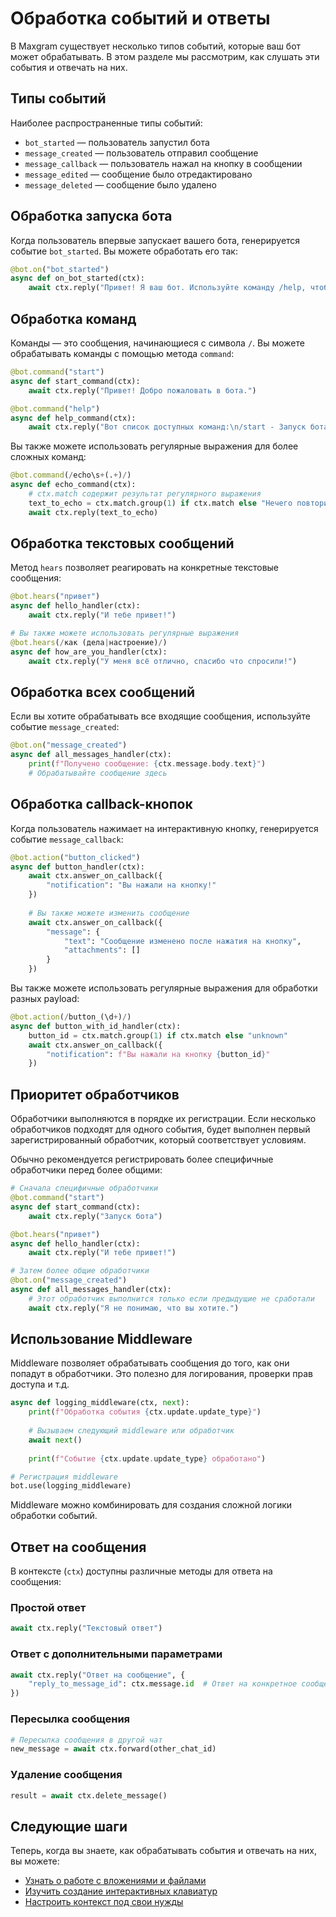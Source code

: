 # Обработка событий и ответы

В Maxgram существует несколько типов событий, которые ваш бот может обрабатывать. В этом разделе мы рассмотрим, как слушать эти события и отвечать на них.

## Типы событий

Наиболее распространенные типы событий:

- `bot_started` — пользователь запустил бота
- `message_created` — пользователь отправил сообщение
- `message_callback` — пользователь нажал на кнопку в сообщении
- `message_edited` — сообщение было отредактировано
- `message_deleted` — сообщение было удалено

## Обработка запуска бота

Когда пользователь впервые запускает вашего бота, генерируется событие `bot_started`. Вы можете обработать его так:

```python
@bot.on("bot_started")
async def on_bot_started(ctx):
    await ctx.reply("Привет! Я ваш бот. Используйте команду /help, чтобы узнать, что я умею.")
```

## Обработка команд

Команды — это сообщения, начинающиеся с символа `/`. Вы можете обрабатывать команды с помощью метода `command`:

```python
@bot.command("start")
async def start_command(ctx):
    await ctx.reply("Привет! Добро пожаловать в бота.")

@bot.command("help")
async def help_command(ctx):
    await ctx.reply("Вот список доступных команд:\n/start - Запуск бота\n/help - Показать эту справку")
```

Вы также можете использовать регулярные выражения для более сложных команд:

```python
@bot.command(/echo\s+(.+)/)
async def echo_command(ctx):
    # ctx.match содержит результат регулярного выражения
    text_to_echo = ctx.match.group(1) if ctx.match else "Нечего повторить"
    await ctx.reply(text_to_echo)
```

## Обработка текстовых сообщений

Метод `hears` позволяет реагировать на конкретные текстовые сообщения:

```python
@bot.hears("привет")
async def hello_handler(ctx):
    await ctx.reply("И тебе привет!")

# Вы также можете использовать регулярные выражения
@bot.hears(/как (дела|настроение)/)
async def how_are_you_handler(ctx):
    await ctx.reply("У меня всё отлично, спасибо что спросили!")
```

## Обработка всех сообщений

Если вы хотите обрабатывать все входящие сообщения, используйте событие `message_created`:

```python
@bot.on("message_created")
async def all_messages_handler(ctx):
    print(f"Получено сообщение: {ctx.message.body.text}")
    # Обрабатывайте сообщение здесь
```

## Обработка callback-кнопок

Когда пользователь нажимает на интерактивную кнопку, генерируется событие `message_callback`:

```python
@bot.action("button_clicked")
async def button_handler(ctx):
    await ctx.answer_on_callback({
        "notification": "Вы нажали на кнопку!"
    })
    
    # Вы также можете изменить сообщение
    await ctx.answer_on_callback({
        "message": {
            "text": "Сообщение изменено после нажатия на кнопку",
            "attachments": []
        }
    })
```

Вы также можете использовать регулярные выражения для обработки разных payload:

```python
@bot.action(/button_(\d+)/)
async def button_with_id_handler(ctx):
    button_id = ctx.match.group(1) if ctx.match else "unknown"
    await ctx.answer_on_callback({
        "notification": f"Вы нажали на кнопку {button_id}"
    })
```

## Приоритет обработчиков

Обработчики выполняются в порядке их регистрации. Если несколько обработчиков подходят для одного события, будет выполнен первый зарегистрированный обработчик, который соответствует условиям.

Обычно рекомендуется регистрировать более специфичные обработчики перед более общими:

```python
# Сначала специфичные обработчики
@bot.command("start")
async def start_command(ctx):
    await ctx.reply("Запуск бота")

@bot.hears("привет")
async def hello_handler(ctx):
    await ctx.reply("И тебе привет!")

# Затем более общие обработчики
@bot.on("message_created")
async def all_messages_handler(ctx):
    # Этот обработчик выполнится только если предыдущие не сработали
    await ctx.reply("Я не понимаю, что вы хотите.")
```

## Использование Middleware

Middleware позволяет обрабатывать сообщения до того, как они попадут в обработчики. Это полезно для логирования, проверки прав доступа и т.д.

```python
async def logging_middleware(ctx, next):
    print(f"Обработка события {ctx.update.update_type}")
    
    # Вызываем следующий middleware или обработчик
    await next()
    
    print(f"Событие {ctx.update.update_type} обработано")

# Регистрация middleware
bot.use(logging_middleware)
```

Middleware можно комбинировать для создания сложной логики обработки событий.

## Ответ на сообщения

В контексте (`ctx`) доступны различные методы для ответа на сообщения:

### Простой ответ

```python
await ctx.reply("Текстовый ответ")
```

### Ответ с дополнительными параметрами

```python
await ctx.reply("Ответ на сообщение", {
    "reply_to_message_id": ctx.message.id  # Ответ на конкретное сообщение
})
```

### Пересылка сообщения

```python
# Пересылка сообщения в другой чат
new_message = await ctx.forward(other_chat_id)
```

### Удаление сообщения

```python
result = await ctx.delete_message()
```

## Следующие шаги

Теперь, когда вы знаете, как обрабатывать события и отвечать на них, вы можете:

- [Узнать о работе с вложениями и файлами](./03-attachments.md)
- [Изучить создание интерактивных клавиатур](./04-keyboard.md)
- [Настроить контекст под свои нужды](./05-custom-context.md) 